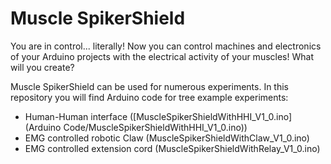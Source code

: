 # Muscle SpikerShield

You are in control... literally! Now you can control machines and electronics of your Arduino projects with the electrical activity of your muscles! What will you create?

Muscle SpikerShield can be used for numerous experiments. In this repository you will find Arduino code for tree example experiments: 
 - Human-Human interface ([MuscleSpikerShieldWithHHI_V1_0.ino](Arduino Code/MuscleSpikerShieldWithHHI_V1_0.ino))
 - EMG controlled robotic Claw (MuscleSpikerShieldWithClaw_V1_0.ino)
 - EMG controlled extension cord (MuscleSpikerShieldWithRelay_V1_0.ino)
 

 
 
 
